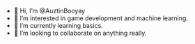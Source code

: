 - 👋 Hi, I’m @AuztinBooyay
- 👀 I’m interested in game development and machine learning.
- 🌱 I’m currently learning basics.
- 💞️ I’m looking to collaborate on anything really.

<!---
AuztinBooyay/AuztinBooyay is a ✨ special ✨ repository because its `README.md` (this file) appears on your GitHub profile.
You can click the Preview link to take a look at your changes.
--->
